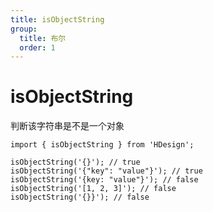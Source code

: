 ```yaml
---
title: isObjectString
group:
  title: 布尔
  order: 1
---
```


# isObjectString

判断该字符串是不是一个对象

```tsx | pure
import { isObjectString } from 'HDesign';

isObjectString('{}'); // true
isObjectString('{"key": "value"}'); // true
isObjectString('{key: "value"}'); // false
isObjectString('[1, 2, 3]'); // false
isObjectString('{}}'); // false
```
